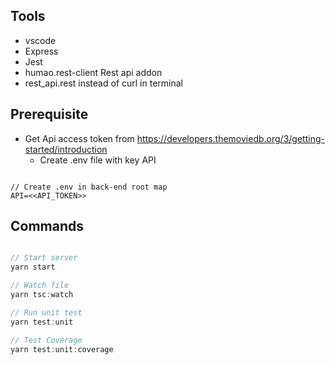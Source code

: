 ## Tools

- vscode
- Express
- Jest
- humao.rest-client Rest api addon
- rest_api.rest instead of curl in terminal

## Prerequisite

- Get Api access token from https://developers.themoviedb.org/3/getting-started/introduction
  - Create .env file with key API

```javacscript

// Create .env in back-end root map
API=<<API_TOKEN>>

```

## Commands

```javascript

// Start server
yarn start

// Watch file
yarn tsc:watch

// Run unit test
yarn test:unit

// Test Coverage
yarn test:unit:coverage

```
